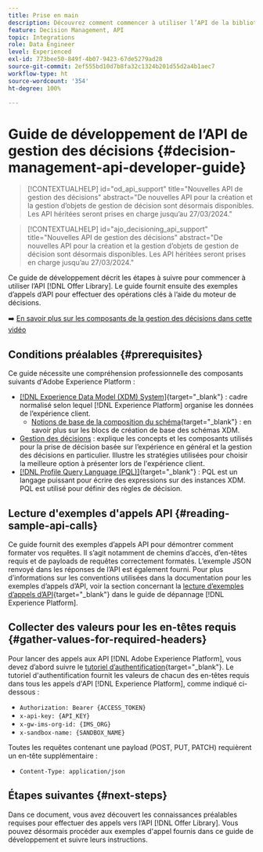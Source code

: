 ```yaml
---
title: Prise en main
description: Découvrez comment commencer à utiliser l’API de la bibliothèque des offres pour effectuer des opérations essentielles à l’aide du moteur de décisions.
feature: Decision Management, API
topic: Integrations
role: Data Engineer
level: Experienced
exl-id: 773bee50-849f-4b07-9423-67de5279ad28
source-git-commit: 2ef555bd10d7b8fa32c1324b201d55d2a4b1aec7
workflow-type: ht
source-wordcount: '354'
ht-degree: 100%

---
```


# Guide de développement de l’API de gestion des décisions {#decision-management-api-developer-guide}

>[!CONTEXTUALHELP]
>id="od_api_support"
>title="Nouvelles API de gestion des décisions"
>abstract="De nouvelles API pour la création et la gestion d’objets de gestion de décision sont désormais disponibles. Les API héritées seront prises en charge jusqu’au 27/03/2024."

>[!CONTEXTUALHELP]
>id="ajo_decisioning_api_support"
>title="Nouvelles API de gestion des décisions"
>abstract="De nouvelles API pour la création et la gestion d’objets de gestion de décision sont désormais disponibles. Les API héritées seront prises en charge jusqu’au 27/03/2024."

Ce guide de développement décrit les étapes à suivre pour commencer à utiliser l’API [!DNL Offer Library]. Le guide fournit ensuite des exemples d’appels d’API pour effectuer des opérations clés à l’aide du moteur de décisions.

➡️ [En savoir plus sur les composants de la gestion des décisions dans cette vidéo](#video)

## Conditions préalables {#prerequisites}

Ce guide nécessite une compréhension professionnelle des composants suivants d&#39;Adobe Experience Platform :

* [[!DNL Experience Data Model (XDM) System]](https://experienceleague.adobe.com/docs/experience-platform/xdm/home.html?lang=fr){target="_blank"} : cadre normalisé selon lequel [!DNL Experience Platform] organise les données de l’expérience client.
   * [Notions de base de la composition du schéma](https://experienceleague.adobe.com/docs/experience-platform/xdm/schema/composition.html?lang=fr){target="_blank"} : en savoir plus sur les blocs de création de base des schémas XDM.
* [Gestion des décisions](../../../using/offers/get-started/starting-offer-decisioning.md) : explique les concepts et les composants utilisés pour la prise de décision basée sur l’expérience en général et la gestion des décisions en particulier. Illustre les stratégies utilisées pour choisir la meilleure option à présenter lors de l&#39;expérience client.
* [[!DNL Profile Query Language (PQL)]](https://experienceleague.adobe.com/docs/experience-platform/segmentation/pql/overview.html?lang=fr){target="_blank"} : PQL est un langage puissant pour écrire des expressions sur des instances XDM. PQL est utilisé pour définir des règles de décision.

## Lecture d&#39;exemples d&#39;appels API {#reading-sample-api-calls}

Ce guide fournit des exemples d’appels API pour démontrer comment formater vos requêtes. Il s’agit notamment de chemins d’accès, d’en-têtes requis et de payloads de requêtes correctement formatés. L’exemple JSON renvoyé dans les réponses de l’API est également fourni. Pour plus d’informations sur les conventions utilisées dans la documentation pour les exemples d’appels d’API, voir la section concernant la [lecture d’exemples d’appels d’API](https://experienceleague.adobe.com/docs/experience-platform/landing/troubleshooting.html?lang=fr#how-do-i-format-an-api-request){target="_blank"} dans le guide de dépannage [!DNL Experience Platform].

## Collecter des valeurs pour les en-têtes requis {#gather-values-for-required-headers}

Pour lancer des appels aux API [!DNL Adobe Experience Platform], vous devez d’abord suivre le [tutoriel d’authentification](https://experienceleague.adobe.com/docs/experience-platform/landing/platform-apis/api-authentication.html?lang=fr){target="_blank"}. Le tutoriel d&#39;authentification fournit les valeurs de chacun des en-têtes requis dans tous les appels d&#39;API [!DNL Experience Platform], comme indiqué ci-dessous :

* `Authorization: Bearer {ACCESS_TOKEN}`
* `x-api-key: {API_KEY}`
* `x-gw-ims-org-id: {IMS_ORG}`
* `x-sandbox-name: {SANDBOX_NAME}`

Toutes les requêtes contenant une payload (POST, PUT, PATCH) requièrent un en-tête supplémentaire :

* `Content-Type: application/json`

## Étapes suivantes {#next-steps}

Dans ce document, vous avez découvert les connaissances préalables requises pour effectuer des appels vers l’API [!DNL Offer Library]. Vous pouvez désormais procéder aux exemples d&#39;appel fournis dans ce guide de développement et suivre leurs instructions.
<!--
>[!NOTE]
>
> The In-app messaging channel in Adobe Journey Optimizer uses decision management objects. If your organization uses the in-app messaging channel, then API list requests for objects will include objects created by the in-app messaging service and can be ignored for decision management use cases. Objects created for in-app messages will have `createdBy = "Mobile_Sheliak"`.
-->

<!-- ## How-to video {#video}

The following video is intended to support your understanding of the components of Decision Management.

>[!VIDEO](https://video.tv.adobe.com/v/329919?quality=12) -->

